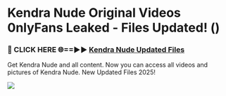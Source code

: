 # Kendra Nude Original Videos 0nlyFans Leaked - Files Updated! ()

<h3>🔴 CLICK HERE 🌐==►► <a href="https://tinyurl.com/2p9ay9w9" rel="nofollow">Kendra Nude Updated Files</a></h3>

Get Kendra Nude and all content. Now you can access all videos and pictures of Kendra Nude. New Updated Files 2025!

[![](https://i.imgur.com/KQgVmj3.gif)](https://tinyurl.com/2p9ay9w9)
